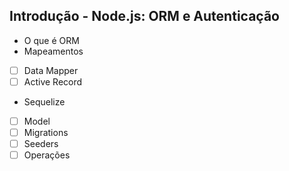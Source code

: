 ## Introdução - Node.js: ORM e Autenticação
* O que é ORM
* Mapeamentos
- [ ] Data Mapper
- [ ] Active Record
* Sequelize
- [ ]  Model
- [ ] Migrations
- [ ] Seeders
- [ ] Operações